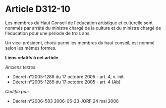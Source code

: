 # Article D312-10

Les membres du Haut Conseil de l'éducation artistique et culturelle sont nommés par arrêté du ministre chargé de la culture
et du ministre chargé de l'éducation pour une période de trois ans.

Un vice-président, choisi parmi les membres du haut conseil, est nommé selon les mêmes formes.

**Liens relatifs à cet article**

_Anciens textes_:

  - Décret n°2005-1289 du 17 octobre 2005 - art. 4, v. init.
  - Décret n°2005-1289 du 17 octobre 2005 - art. 4 (Ab)

_Codifié par_:

  - Décret n°2006-583 2006-05-23 JORF 24 mai 2006
